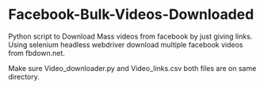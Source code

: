 # Facebook-Bulk-Videos-Downloaded
Python script to Download Mass videos from facebook by just giving links.
Using selenium headless webdriver download multiple facebook videos from fbdown.net.

Make sure Video_downloader.py and Video_links.csv both files are on same directory.
